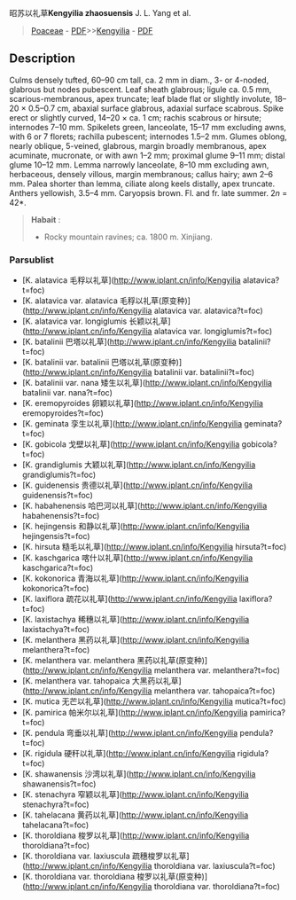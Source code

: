昭苏以礼草**Kengyilia zhaosuensis** J. L. Yang et al.

> [Poaceae](http://www.iplant.cn/info/Poaceae?t=foc) - [PDF](http://www.iplant.cn/foc/pdf/Poaceae.pdf)>>[Kengyilia](http://www.iplant.cn/info/Kengyilia?t=foc) - [PDF](http://www.iplant.cn/foc/pdf/Kengyilia.pdf)

## Description

Culms densely tufted, 60–90 cm tall, ca. 2 mm in diam., 3- or 4-noded, glabrous but nodes pubescent. Leaf sheath glabrous; ligule ca. 0.5 mm, scarious-membranous, apex truncate; leaf blade flat or slightly involute, 18–20 × 0.5–0.7 cm, abaxial surface glabrous, adaxial surface scabrous. Spike erect or slightly curved, 14–20 × ca. 1 cm; rachis scabrous or hirsute; internodes 7–10 mm. Spikelets green, lanceolate, 15–17 mm excluding awns, with 6 or 7 florets; rachilla pubescent; internodes 1.5–2 mm. Glumes oblong, nearly oblique, 5-veined, glabrous, margin broadly membranous, apex acuminate, mucronate, or with awn 1–2 mm; proximal glume 9–11 mm; distal glume 10–12 mm. Lemma narrowly lanceolate, 8–10 mm excluding awn, herbaceous, densely villous, margin membranous; callus hairy; awn 2–6 mm. Palea shorter than lemma, ciliate along keels distally, apex truncate. Anthers yellowish, 3.5–4 mm. Caryopsis brown. Fl. and fr. late summer. 2*n* = 42*.


> **Habait** : 
>* Rocky mountain ravines; ca. 1800 m. Xinjiang.

### Parsublist

* [K.  alatavica  毛稃以礼草](http://www.iplant.cn/info/Kengyilia alatavica?t=foc)
* [K.  alatavica var. alatavica  毛稃以礼草(原变种)](http://www.iplant.cn/info/Kengyilia alatavica var. alatavica?t=foc)
* [K.  alatavica var. longiglumis  长颖以礼草](http://www.iplant.cn/info/Kengyilia alatavica var. longiglumis?t=foc)
* [K.  batalinii  巴塔以礼草](http://www.iplant.cn/info/Kengyilia batalinii?t=foc)
* [K.  batalinii var. batalinii  巴塔以礼草(原变种)](http://www.iplant.cn/info/Kengyilia batalinii var. batalinii?t=foc)
* [K.  batalinii var. nana  矮生以礼草](http://www.iplant.cn/info/Kengyilia batalinii var. nana?t=foc)
* [K.  eremopyroides  卵颖以礼草](http://www.iplant.cn/info/Kengyilia eremopyroides?t=foc)
* [K.  geminata  孪生以礼草](http://www.iplant.cn/info/Kengyilia geminata?t=foc)
* [K.  gobicola  戈壁以礼草](http://www.iplant.cn/info/Kengyilia gobicola?t=foc)
* [K.  grandiglumis  大颖以礼草](http://www.iplant.cn/info/Kengyilia grandiglumis?t=foc)
* [K.  guidenensis  贵德以礼草](http://www.iplant.cn/info/Kengyilia guidenensis?t=foc)
* [K.  habahenensis  哈巴河以礼草](http://www.iplant.cn/info/Kengyilia habahenensis?t=foc)
* [K.  hejingensis  和静以礼草](http://www.iplant.cn/info/Kengyilia hejingensis?t=foc)
* [K.  hirsuta  糙毛以礼草](http://www.iplant.cn/info/Kengyilia hirsuta?t=foc)
* [K.  kaschgarica  喀什以礼草](http://www.iplant.cn/info/Kengyilia kaschgarica?t=foc)
* [K.  kokonorica  青海以礼草](http://www.iplant.cn/info/Kengyilia kokonorica?t=foc)
* [K.  laxiflora  疏花以礼草](http://www.iplant.cn/info/Kengyilia laxiflora?t=foc)
* [K.  laxistachya  稀穗以礼草](http://www.iplant.cn/info/Kengyilia laxistachya?t=foc)
* [K.  melanthera  黑药以礼草](http://www.iplant.cn/info/Kengyilia melanthera?t=foc)
* [K.  melanthera var. melanthera  黑药以礼草(原变种)](http://www.iplant.cn/info/Kengyilia melanthera var. melanthera?t=foc)
* [K.  melanthera var. tahopaica  大黑药以礼草](http://www.iplant.cn/info/Kengyilia melanthera var. tahopaica?t=foc)
* [K.  mutica  无芒以礼草](http://www.iplant.cn/info/Kengyilia mutica?t=foc)
* [K.  pamirica  帕米尔以礼草](http://www.iplant.cn/info/Kengyilia pamirica?t=foc)
* [K.  pendula  弯垂以礼草](http://www.iplant.cn/info/Kengyilia pendula?t=foc)
* [K.  rigidula  硬秆以礼草](http://www.iplant.cn/info/Kengyilia rigidula?t=foc)
* [K.  shawanensis  沙湾以礼草](http://www.iplant.cn/info/Kengyilia shawanensis?t=foc)
* [K.  stenachyra  窄颖以礼草](http://www.iplant.cn/info/Kengyilia stenachyra?t=foc)
* [K.  tahelacana  黄药以礼草](http://www.iplant.cn/info/Kengyilia tahelacana?t=foc)
* [K.  thoroldiana  梭罗以礼草](http://www.iplant.cn/info/Kengyilia thoroldiana?t=foc)
* [K.  thoroldiana var. laxiuscula  疏穗梭罗以礼草](http://www.iplant.cn/info/Kengyilia thoroldiana var. laxiuscula?t=foc)
* [K.  thoroldiana var. thoroldiana  梭罗以礼草(原变种)](http://www.iplant.cn/info/Kengyilia thoroldiana var. thoroldiana?t=foc)
